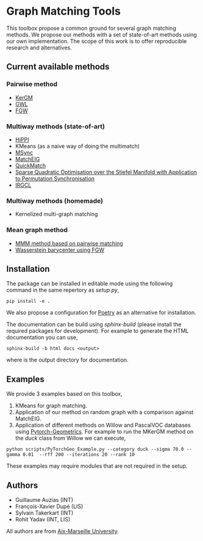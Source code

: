 # Graph Matching Tools

This toolbox propose a common ground for several graph matching methods. 
We propose our methods with a set of state-of-art methods using our own implementation.
The scope of this work is to offer reproducible research and alternatives. 

## Current available methods

### Pairwise method

- [KerGM](https://papers.nips.cc/paper/2019/hash/cd63a3eec3319fd9c84c942a08316e00-Abstract.html)
- [GWL](https://proceedings.mlr.press/v97/xu19b.html)
- [FGW](https://proceedings.mlr.press/v97/titouan19a.html)

### Multiway methods (state-of-art)

- [HiPPI](https://openaccess.thecvf.com/content_ICCV_2019/html/Bernard_HiPPI_Higher-Order_Projected_Power_Iterations_for_Scalable_Multi-Matching_ICCV_2019_paper.html)
- KMeans (as a naive way of doing the multimatch)
- [MSync](https://papers.nips.cc/paper/2013/hash/3df1d4b96d8976ff5986393e8767f5b2-Abstract.html)
- [MatchEIG](https://openaccess.thecvf.com/content_iccv_2017/html/Maset_Practical_and_Efficient_ICCV_2017_paper.html)
- [QuickMatch](https://openaccess.thecvf.com/content_iccv_2017/html/Tron_Fast_Multi-Image_Matching_ICCV_2017_paper.html)
- [Sparse Quadratic Optimisation over the Stiefel Manifold with Application to Permutation Synchronisation](https://openreview.net/forum?id=sl_0rQmHxQk)
- [IRGCL](https://papers.nips.cc/paper/2020/hash/ae06fbdc519bddaa88aa1b24bace4500-Abstract.html)

### Multiway methods (homemade)

- Kernelized multi-graph matching

### Mean graph method

- [MMM method based on pairwise matching](https://www.sciencedirect.com/science/article/abs/pii/S003132031630139X)
- [Wasserstein barycenter using FGW](https://proceedings.mlr.press/v97/titouan19a.html)

## Installation

The package can be installed in editable mode using the following command in the same repertory as *setup.py*,
```shell
pip install -e .
```

We also propose a configuration for [Poetry](https://python-poetry.org) as an alternative for installation.

The documentation can be build using *sphinx-build* (please install the required packages for development). For example
to generate the HTML documentation you can use,
```shell
sphinx-build -b html docs <output>
```
where <output> is the output directory for documentation.

## Examples

We provide 3 examples based on this toolbox,
1. KMeans for graph matching.
2. Application of our method on random graph with a comparison against MatchEIG.
3. Application of different methods on Willow and PascalVOC databases using
[Pytorch-Geometrics](https://pytorch-geometric.readthedocs.io/). For example to run
the MKerGM method on the *duck* class from Willow we can execute,
```shell
python scripts/PyTorchGeo_Example.py --category duck --sigma 70.0 --gamma 0.01  --rff 200 --iterations 20 --rank 10
```

These examples may require modules that are not required in the setup.

## Authors
- Guillaume Auzias (INT)
- François-Xavier Dupé (LIS)
- Sylvain Takerkart (INT)
- Rohit Yadav (INT, LIS)

All authors are from [Aix-Marseille University](https://univ-amu.fr).
